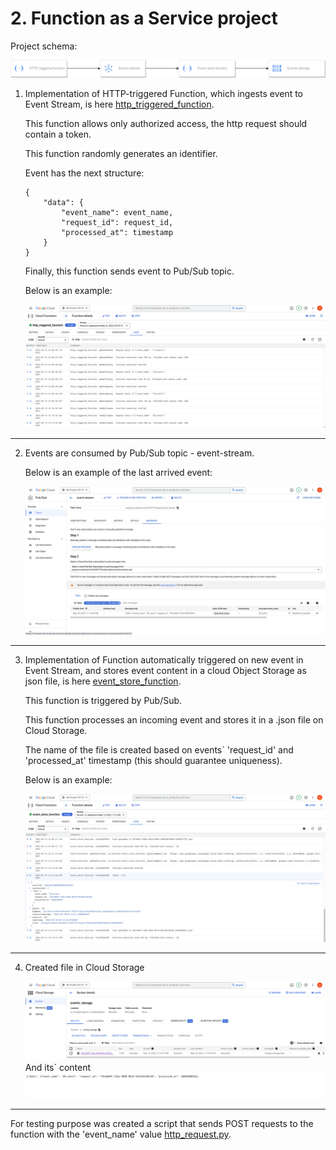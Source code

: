 # 2. Function as a Service project

Project schema:

![](./img/schema.png)

1. Implementation of HTTP-triggered Function, which ingests event to Event Stream, is here [http_triggered_function](https://github.com/Vadymor/cloud_computing/blob/6f9705db4e442379fe97f6bd5c5f67078421d84f/Task2/http_triggered_function).
    
    This function allows only authorized access, the http request should contain a token.
    
    This function randomly generates an identifier.
   
    Event has the next structure:
    ````
    {
        "data": {
            "event_name": event_name,
            "request_id": request_id,
            "processed_at": timestamp
        }
    }
    ````

    Finally, this function sends event to Pub/Sub topic.
   
    Below is an example:
   
    ![](./img/http_triggered_log.png)

---
2. Events are consumed by Pub/Sub topic - event-stream.

   Below is an example of the last arrived event:
   
   ![](./img/pub_sub_event_log.png)

---
3. Implementation of Function automatically triggered on new event in Event Stream, 
   and stores event content in a cloud Object Storage as json file, is here [event_store_function](https://github.com/Vadymor/cloud_computing/blob/6f9705db4e442379fe97f6bd5c5f67078421d84f/Task2/event_store_function).

   This function is triggered by Pub/Sub.

   This function processes an incoming event and stores it in a .json file on Cloud Storage. 
   
   The name of the file is created based on events` 'request_id' and 'processed_at' timestamp (this should guarantee uniqueness).   

   Below is an example:
   
   ![](./img/event_store_log.png)

---
4. Created file in Cloud Storage

   ![](./img/file_on_storage.png)
   And its` content
   ![](./img/file_content.png)

---
For testing purpose was created a script that sends POST requests to the function with the 'event_name' value [http_request.py](https://github.com/Vadymor/cloud_computing/blob/6f9705db4e442379fe97f6bd5c5f67078421d84f/Task2/http_request.py).
